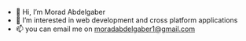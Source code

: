 - 👋  Hi, I’m Morad Abdelgaber
- 👀  I’m interested in web development and cross platform applications
- 📫  you can email me  on moradabdelgaber1@gmail.com

